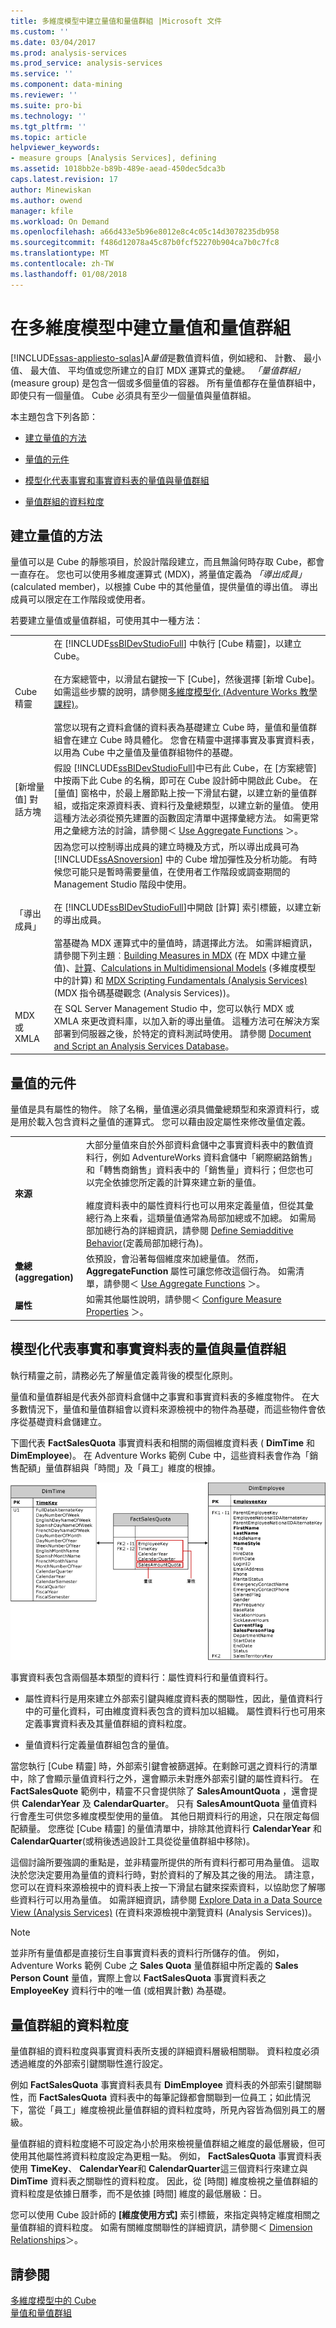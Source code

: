 ```yaml
---
title: 多維度模型中建立量值和量值群組 |Microsoft 文件
ms.custom: ''
ms.date: 03/04/2017
ms.prod: analysis-services
ms.prod_service: analysis-services
ms.service: ''
ms.component: data-mining
ms.reviewer: ''
ms.suite: pro-bi
ms.technology: ''
ms.tgt_pltfrm: ''
ms.topic: article
helpviewer_keywords:
- measure groups [Analysis Services], defining
ms.assetid: 1018bb2e-b89b-489e-aead-450dec5dca3b
caps.latest.revision: 17
author: Minewiskan
ms.author: owend
manager: kfile
ms.workload: On Demand
ms.openlocfilehash: a66d433e5b96e8012e8c4c05c14d3078235db958
ms.sourcegitcommit: f486d12078a45c87b0fcf52270b904ca7b0c7fc8
ms.translationtype: MT
ms.contentlocale: zh-TW
ms.lasthandoff: 01/08/2018
---
```

# <a name="create-measures-and-measure-groups-in-multidimensional-models"></a>在多維度模型中建立量值和量值群組
[!INCLUDE[ssas-appliesto-sqlas](../../includes/ssas-appliesto-sqlas.md)]A*量值*是數值資料值，例如總和、 計數、 最小值、 最大值、 平均值或您所建立的自訂 MDX 運算式的彙總。 *「量值群組」* (measure group) 是包含一個或多個量值的容器。 所有量值都存在量值群組中，即使只有一個量值。 Cube 必須具有至少一個量值與量值群組。  
  
 本主題包含下列各節：  
  
-   [建立量值的方法](#bkmk_create)  
  
-   [量值的元件](#bkmk_comps)  
  
-   [模型化代表事實和事實資料表的量值與量值群組](#bkmk_modeling)  
  
-   [量值群組的資料粒度](#bkmk_grain)  
  
##  <a name="bkmk_create"></a> 建立量值的方法  
 量值可以是 Cube 的靜態項目，於設計階段建立，而且無論何時存取 Cube，都會一直存在。 您也可以使用多維度運算式 (MDX)，將量值定義為 *「導出成員」* (calculated member)，以根據 Cube 中的其他量值，提供量值的導出值。 導出成員可以限定在工作階段或使用者。  
  
 若要建立量值或量值群組，可使用其中一種方法：  
  
|||  
|-|-|  
|Cube 精靈|在 [!INCLUDE[ssBIDevStudioFull](../../includes/ssbidevstudiofull-md.md)] 中執行 [Cube 精靈]，以建立 Cube。<br /><br /> 在方案總管中，以滑鼠右鍵按一下 [Cube]，然後選擇 [新增 Cube]。 如需這些步驟的說明，請參閱[多維度模型化 &#40;Adventure Works 教學課程&#41;](../../analysis-services/multidimensional-modeling-adventure-works-tutorial.md)。<br /><br /> 當您以現有之資料倉儲的資料表為基礎建立 Cube 時，量值和量值群組會在建立 Cube 時具體化。 您會在精靈中選擇事實及事實資料表，以用為 Cube 中之量值及量值群組物件的基礎。|  
|[新增量值] 對話方塊|假設 [!INCLUDE[ssBIDevStudioFull](../../includes/ssbidevstudiofull-md.md)]中已有此 Cube，在 [方案總管] 中按兩下此 Cube 的名稱，即可在 Cube 設計師中開啟此 Cube。 在 [量值] 窗格中，於最上層節點上按一下滑鼠右鍵，以建立新的量值群組，或指定來源資料表、資料行及彙總類型，以建立新的量值。 使用這種方法必須從預先建置的函數固定清單中選擇彙總方法。 如需更常用之彙總方法的討論，請參閱＜ [Use Aggregate Functions](../../analysis-services/multidimensional-models/use-aggregate-functions.md) ＞。|  
|「導出成員」|因為您可以控制導出成員的建立時機及方式，所以導出成員可為 [!INCLUDE[ssASnoversion](../../includes/ssasnoversion-md.md)] 中的 Cube 增加彈性及分析功能。 有時候您可能只是暫時需要量值，在使用者工作階段或調查期間的 Management Studio 階段中使用。<br /><br /> 在 [!INCLUDE[ssBIDevStudioFull](../../includes/ssbidevstudiofull-md.md)]中開啟 [計算] 索引標籤，以建立新的導出成員。<br /><br /> 當基礎為 MDX 運算式中的量值時，請選擇此方法。 如需詳細資訊，請參閱下列主題︰[Building Measures in MDX](../../analysis-services/multidimensional-models/mdx/mdx-building-measures.md) (在 MDX 中建立量值)、[計算](../../analysis-services/multidimensional-models-olap-logical-cube-objects/calculations.md)、[Calculations in Multidimensional Models](../../analysis-services/multidimensional-models/calculations-in-multidimensional-models.md) (多維度模型中的計算) 和 [MDX Scripting Fundamentals &#40;Analysis Services&#41;](../../analysis-services/multidimensional-models/mdx/mdx-scripting-fundamentals-analysis-services.md) (MDX 指令碼基礎觀念 (Analysis Services))。|  
|MDX 或 XMLA|在 SQL Server Management Studio 中，您可以執行 MDX 或 XMLA 來更改資料庫，以加入新的導出量值。 這種方法可在解決方案部署到伺服器之後，於特定的資料測試時使用。 請參閱 [Document and Script an Analysis Services Database](../../analysis-services/multidimensional-models/document-and-script-an-analysis-services-database.md)。|  
  
##  <a name="bkmk_comps"></a> 量值的元件  
 量值是具有屬性的物件。 除了名稱，量值還必須具備彙總類型和來源資料行，或是用於載入包含資料之量值的運算式。 您可以藉由設定屬性來修改量值定義。  
  
|||  
|-|-|  
|**來源**|大部分量值來自於外部資料倉儲中之事實資料表中的數值資料行，例如 AdventureWorks 資料倉儲中「網際網路銷售」和「轉售商銷售」資料表中的「銷售量」資料行；但您也可以完全依據您所定義的計算來建立新的量值。<br /><br /> 維度資料表中的屬性資料行也可以用來定義量值，但從其彙總行為上來看，這類量值通常為局部加總或不加總。 如需局部加總行為的詳細資訊，請參閱 [Define Semiadditive Behavior](../../analysis-services/multidimensional-models/define-semiadditive-behavior.md)(定義局部加總行為)。|  
|**彙總 (aggregation)**|依預設，會沿著每個維度來加總量值。 然而， **AggregateFunction** 屬性可讓您修改這個行為。 如需清單，請參閱＜ [Use Aggregate Functions](../../analysis-services/multidimensional-models/use-aggregate-functions.md) ＞。|  
|**屬性**|如需其他屬性說明，請參閱＜ [Configure Measure Properties](../../analysis-services/multidimensional-models/configure-measure-properties.md) ＞。|  
  
##  <a name="bkmk_modeling"></a> 模型化代表事實和事實資料表的量值與量值群組  
 執行精靈之前，請務必先了解量值定義背後的模型化原則。  
  
 量值和量值群組是代表外部資料倉儲中之事實和事實資料表的多維度物件。 在大多數情況下，量值和量值群組會以資料來源檢視中的物件為基礎，而這些物件會依序從基礎資料倉儲建立。  
  
 下圖代表 **FactSalesQuota** 事實資料表和相關的兩個維度資料表 ( **DimTime** 和 **DimEmployee**)。 在 Adventure Works 範例 Cube 中，這些資料表會作為「銷售配額」量值群組與「時間」及「員工」維度的根據。  
  
 ![與兩個維度資料表的 FactSalesQuota 資料表](../../analysis-services/multidimensional-models/media/factsalesquota.gif "具有兩個維度資料表的 FactSalesQuota 資料表")  
  
 事實資料表包含兩個基本類型的資料行：屬性資料行和量值資料行。  
  
-   屬性資料行是用來建立外部索引鍵與維度資料表的關聯性，因此，量值資料行中的可量化資料，可由維度資料表包含的資料加以組織。 屬性資料行也可用來定義事實資料表及其量值群組的資料粒度。  
  
-   量值資料行定義量值群組包含的量值。  
  
 當您執行 [Cube 精靈] 時，外部索引鍵會被篩選掉。在剩餘可選之資料行的清單中，除了會顯示量值資料行之外，還會顯示未對應外部索引鍵的屬性資料行。 在 **FactSalesQuote** 範例中，精靈不只會提供除了 **SalesAmountQuota** ，還會提供 **CalendarYear** 及 **CalendarQuarter**。 只有 **SalesAmountQuota** 量值資料行會產生可供您多維度模型使用的量值。 其他日期資料行的用途，只在限定每個配額量。 您應從 [Cube 精靈] 的量值清單中，排除其他資料行 **CalendarYear** 和 **CalendarQuarter**(或稍後透過設計工具從從量值群組中移除)。  
  
 這個討論所要強調的重點是，並非精靈所提供的所有資料行都可用為量值。 這取決於您決定要用為量值的資料行時，對於資料的了解及其之後的用法。 請注意，您可以在資料來源檢視中的資料表上按一下滑鼠右鍵來探索資料，以協助您了解哪些資料行可以用為量值。 如需詳細資訊，請參閱 [Explore Data in a Data Source View &#40;Analysis Services&#41;](../../analysis-services/multidimensional-models/explore-data-in-a-data-source-view-analysis-services.md) (在資料來源檢視中瀏覽資料 (Analysis Services))。  
  
> [!NOTE]  
>  並非所有量值都是直接衍生自事實資料表的資料行所儲存的值。 例如，Adventure Works 範例 Cube 之 **Sales Quota** 量值群組中所定義的 **Sales Person Count** 量值，實際上會以 **FactSalesQuota** 事實資料表之 **EmployeeKey** 資料行中的唯一值 (或相異計數) 為基礎。  
  
##  <a name="bkmk_grain"></a> 量值群組的資料粒度  
 量值群組的資料粒度與事實資料表所支援的詳細資料層級相關聯。 資料粒度必須透過維度的外部索引鍵關聯性進行設定。  
  
 例如 **FactSalesQuota** 事實資料表具有 **DimEmployee** 資料表的外部索引鍵關聯性，而 **FactSalesQuota** 資料表中的每筆記錄都會關聯到一位員工；如此情況下，當從「員工」維度檢視此量值群組的資料粒度時，所見內容皆為個別員工的層級。  
  
 量值群組的資料粒度絕不可設定為小於用來檢視量值群組之維度的最低層級，但可使用其他屬性將資料粒度設定為更粗一點。 例如， **FactSalesQuota** 事實資料表使用 **TimeKey**、 **CalendarYear**和 **CalendarQuarter**這三個資料行來建立與 **DimTime** 資料表之關聯性的資料粒度。 因此，從 [時間] 維度檢視之量值群組的資料粒度是依據日曆季，而不是依據 [時間] 維度的最低層級：日。  
  
 您可以使用 Cube 設計師的 **[維度使用方式]** 索引標籤，來指定與特定維度相關之量值群組的資料粒度。 如需有關維度關聯性的詳細資訊，請參閱＜ [Dimension Relationships](../../analysis-services/multidimensional-models-olap-logical-cube-objects/dimension-relationships.md)＞。  
  
## <a name="see-also"></a>請參閱  
 [多維度模型中的 Cube](../../analysis-services/multidimensional-models/cubes-in-multidimensional-models.md)   
 [量值和量值群組](../../analysis-services/multidimensional-models/measures-and-measure-groups.md)  
  
  
